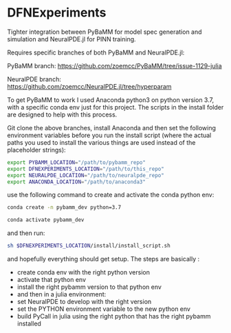 # DFNExperiments

Tighter integration between PyBaMM for model spec generation and simulation and NeuralPDE.jl for PINN training.

Requires specific branches of both PyBaMM and NeuralPDE.jl:

PyBaMM branch:
https://github.com/zoemcc/PyBaMM/tree/issue-1129-julia

NeuralPDE branch:
https://github.com/zoemcc/NeuralPDE.jl/tree/hyperparam

To get PyBaMM to work I used Anaconda python3 on python version 3.7, with a specific conda env just for this project.  The scripts in the install folder are designed to help with this process.

Git clone the above branches, install Anaconda and then set the following environment variables before you run the install script
(where the actual paths you used to install the various things are used instead of the placeholder strings):

```sh
export PYBAMM_LOCATION="/path/to/pybamm_repo"
export DFNEXPERIMENTS_LOCATION="/path/to/this_repo"
export NEURALPDE_LOCATION="/path/to/neuralpde_repo"
export ANACONDA_LOCATION="/path/to/anaconda3"
```

use the following command to create and activate the conda python env:

```sh
conda create -n pybamm_dev python=3.7
```

```sh
conda activate pybamm_dev
```

and then run:

```sh
sh $DFNEXPERIMENTS_LOCATION/install/install_script.sh
```

and hopefully everything should get setup. 
The steps are basically :

- create conda env with the right python version
- activate that python env
- install the right pybamm version to that python env 
- and then in a julia environment:
- set NeuralPDE to develop with the right version
- set the PYTHON environment variable to the new python env
- build PyCall in julia using the right python that has the right pybamm installed
